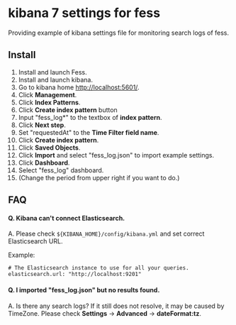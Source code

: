 kibana 7 settings for fess
=====

Providing example of kibana settings file for monitoring search logs of fess.

## Install

1. Install and launch Fess.
1. Install and launch kibana.
1. Go to kibana home [http://localhost:5601/](http://localhost:5601/).
1. Click **Management**.
1. Click **Index Patterns**.
1. Click **Create index pattern** button
1. Input "fess_log*" to the textbox of **index pattern**.
1. Click **Next step**.
1. Set "requestedAt" to the **Time Filter field name**.
1. Click **Create index pattern**.
1. Click **Saved Objects**.
1. Click **Import** and select "fess_log.json" to import example settings.
1. Click **Dashboard**.
1. Select "fess_log" dashboard.
1. (Change the period from upper right if you want to do.)
## FAQ

#### Q. Kibana can't connect Elasticsearch.

A. Please check `${KIBANA_HOME}/config/kibana.yml` and set correct Elasticsearch URL.

Example:
```
# The Elasticsearch instance to use for all your queries.
elasticsearch.url: "http://localhost:9201"
```

#### Q. I imported "fess_log.json" but no results found.

A. Is there any search logs? If it still does not resolve, it may be caused by TimeZone. Please check **Settings** -> **Advanced** -> **dateFormat:tz**.

